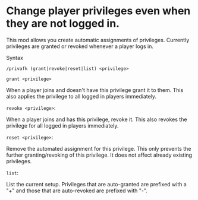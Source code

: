 Change player privileges even when they are not logged in.
==

This mod allows you create automatic assignments of privileges. Currently privileges are granted or revoked whenever a player logs in.

Syntax

```
/privafk (grant|revoke|reset|list) <privilege>
```
`grant <privilege>`

When a player joins and doesn't have this privilege grant it to them. This also applies the privilege to all logged in players immediately.

`revoke <privilege>`:

When a player joins and has this privilege, revoke it. This also revokes the privilege for all logged in players immediately.

`reset <privilege>`:

Remove the automated assignment for this privilege. This only prevents the further granting/revoking of this privilege. It does not affect already existing privileges.

`list`:

List the current setup. Privileges that are auto-granted are prefixed with a "+" and those that are auto-revoked are prefixed with "-".
